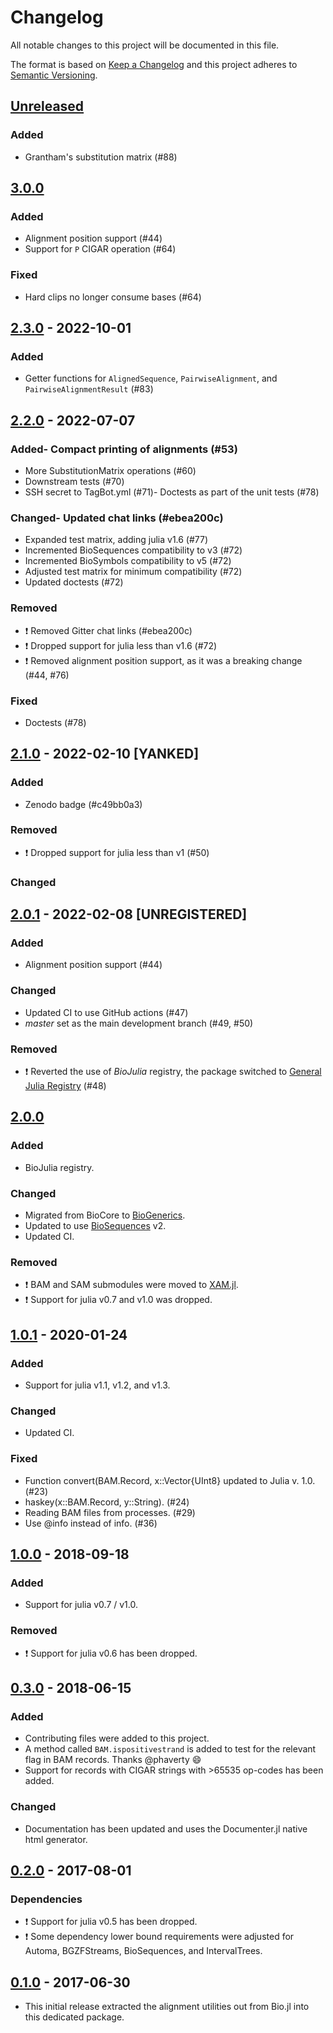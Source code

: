 # Changelog

All notable changes to this project will be documented in this file.

The format is based on [Keep a Changelog](http://keepachangelog.com/en/1.0.0/)
and this project adheres to [Semantic Versioning](http://semver.org/spec/v2.0.0.html).

## [Unreleased]

### Added
- Grantham's substitution matrix (#88)

## [3.0.0]

### Added
- Alignment position support (#44)
- Support for `P` CIGAR operation (#64)

### Fixed
- Hard clips no longer consume bases (#64)

## [2.3.0] - 2022-10-01

### Added
- Getter functions for `AlignedSequence`, `PairwiseAlignment`, and
  `PairwiseAlignmentResult` (#83)

## [2.2.0] - 2022-07-07

### Added- Compact printing of alignments (#53)
- More SubstitutionMatrix operations (#60)
- Downstream tests (#70)
- SSH secret to TagBot.yml (#71)- Doctests as part of the unit tests (#78)

### Changed- Updated chat links (#ebea200c)
- Expanded test matrix, adding julia v1.6 (#77)
- Incremented BioSequences compatibility to v3 (#72)
- Incremented BioSymbols compatibility to v5 (#72)
- Adjusted test matrix for minimum compatibility (#72)
- Updated doctests (#72)

### Removed
- :exclamation: Removed Gitter chat links (#ebea200c)
- :exclamation: Dropped support for julia less than v1.6 (#72)
- :exclamation: Removed alignment position support, as it was a breaking change (#44, #76)

### Fixed
- Doctests (#78)

## [2.1.0] - 2022-02-10 [YANKED]

### Added
- Zenodo badge (#c49bb0a3)

### Removed
- :exclamation: Dropped support for julia less than v1 (#50)

### Changed

## [2.0.1] - 2022-02-08 [UNREGISTERED]

### Added
- Alignment position support (#44)

### Changed
- Updated CI to use GitHub actions (#47)
- *master* set as the main development branch (#49, #50)

### Removed
- :exclamation: Reverted the use of *BioJulia* registry,
  the package switched to [General Julia Registry](https://github.com/JuliaRegistries/General) (#48)

## [2.0.0]

### Added
- BioJulia registry.

### Changed
- Migrated from BioCore to [BioGenerics](https://github.com/BioJulia/BioGenerics.jl/tree/v0.1.0).
- Updated to use [BioSequences](https://github.com/BioJulia/BioSequences.jl/tree/v2.0.0) v2.
- Updated CI.

### Removed
- :exclamation: BAM and SAM submodules were moved to [XAM.jl](https://github.com/BioJulia/XAM.jl).
- :exclamation: Support for julia v0.7 and v1.0 was dropped.

## [1.0.1] - 2020-01-24
### Added
- Support for julia v1.1, v1.2, and v1.3.

### Changed
- Updated CI.

### Fixed
- Function convert(BAM.Record, x::Vector{UInt8} updated to Julia v. 1.0. (#23)
- haskey(x::BAM.Record, y::String). (#24)
- Reading BAM files from processes. (#29)
- Use @info instead of info. (#36)

## [1.0.0] - 2018-09-18
### Added
- Support for julia v0.7 / v1.0.

### Removed
- :exclamation: Support for julia v0.6 has been dropped.

## [0.3.0] - 2018-06-15
### Added
- Contributing files were added to this project.
- A method called `BAM.ispositivestrand` is added to test for the relevant flag in BAM records. Thanks @phaverty :smile:
- Support for records with CIGAR strings with >65535 op-codes has been added.

### Changed
- Documentation has been updated and uses the Documenter.jl native html generator.

## [0.2.0] - 2017-08-01
### Dependencies
- :exclamation: Support for julia v0.5 has been dropped.
- :exclamation: Some dependency lower bound requirements were adjusted for Automa, BGZFStreams, BioSequences, and IntervalTrees.

## [0.1.0] - 2017-06-30
- This initial release extracted the alignment utilities out from Bio.jl into this dedicated package.

[Unreleased]: https://github.com/BioJulia/BioAlignments.jl/compare/v3.0.0...HEAD
[3.0.0]: https://github.com/BioJulia/BioAlignments.jl/compare/v2.3.0...v3.0.0
[2.3.0]: https://github.com/BioJulia/BioAlignments.jl/compare/v2.2.0...v2.3.0
[2.2.0]: https://github.com/BioJulia/BioAlignments.jl/compare/v2.1.0...v2.2.0
[2.1.0]: https://github.com/BioJulia/BioAlignments.jl/compare/v2.0.1...v2.1.0
[2.0.1]: https://github.com/BioJulia/BioAlignments.jl/compare/v2.0.0...v2.0.1
[2.0.0]: https://github.com/BioJulia/BioAlignments.jl/compare/v1.0.1...v2.0.0
[1.0.1]: https://github.com/BioJulia/BioAlignments.jl/compare/v1.0.0...v1.0.1
[1.0.0]: https://github.com/BioJulia/BioAlignments.jl/compare/v0.3.0...v1.0.0
[0.3.0]: https://github.com/BioJulia/BioAlignments.jl/compare/v0.2.0...v0.3.0
[0.2.0]: https://github.com/BioJulia/BioAlignments.jl/compare/v0.1.0...v0.2.0
[0.1.0]: https://github.com/BioJulia/BioAlignments.jl/tree/v0.1.0
